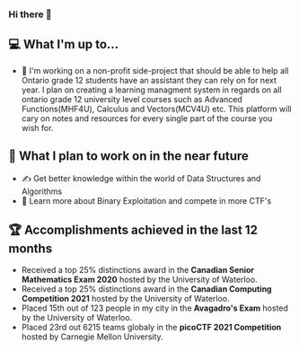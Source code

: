 ### Hi there 👋

## 💻 What I'm up to...
- 🔨 I'm working on a non-profit side-project that should be able to help all Ontario grade 12 students have an assistant they can rely on for next year. I plan on creating a learning managment system in regards on all ontario grade 12 university level courses such as Advanced Functions(MHF4U), Calculus and Vectors(MCV4U) etc. This platform will cary on notes and resources for every single part of the course you wish for. 

## 🎯 What I plan to work on in the near future
- ✍️ Get better knowledge within the world of Data Structures and Algorithms
- 📖 Learn more about Binary Exploitation and compete in more CTF's

## 🏆 Accomplishments achieved in the last 12 months
- Received a top 25% distinctions award in the **Canadian Senior Mathematics Exam 2020** hosted by the University of Waterloo.
- Received a top 25% distinctions award in the **Canadian Computing Competition 2021** hosted by the University of Waterloo.
- Placed 15th out of 123 people in my city in the **Avagadro's Exam** hosted by the University of Waterloo.
- Placed 23rd out 6215 teams globaly in the **picoCTF 2021 Competition** hosted by Carnegie Mellon University.

